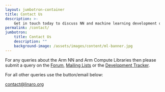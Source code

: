 ```yaml
---
layout: jumbotron-container
title: Contact Us
description: >-
    Get in touch today to discuss NN and machine learning development on Arm.
permalink: /contact/
jumbotron:
    title: Contact Us
    description: ""
    background-image: /assets/images/content/ml-banner.jpg
---
```

For any queries about the Arm NN and Arm Compute Libraries then please submit a query on the [Forum](https://discuss.mlplatform.org), [Mailing Lists](/mailing-lists-and-irc/) or the [Development Tracker](https://developer.mlplatform.org).

For all other queries use the button/email below:
<!-- Contact Form -->
<div class="col-xs-12 p-b-20 text-center">
    <a class="btn email" href="mailto:contact@linaro.org?subject=MlPlatform.org - {{page.url}}">
        contact@linaro.org
    </a>
</div>
<!-- /End Contact Form -->
